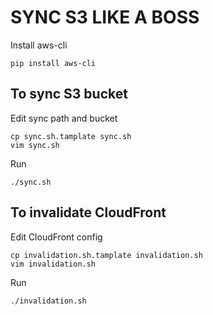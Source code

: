 # SYNC S3 LIKE A BOSS

Install aws-cli
```
pip install aws-cli
```

## To sync S3 bucket

Edit sync path and bucket
```
cp sync.sh.tamplate sync.sh
vim sync.sh
```

Run
```
./sync.sh
```

## To invalidate CloudFront

Edit CloudFront config
```
cp invalidation.sh.tamplate invalidation.sh
vim invalidation.sh
```

Run
```
./invalidation.sh
```
